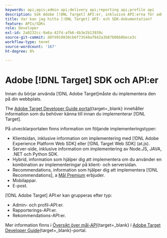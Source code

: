 ```yaml
---
keywords: api;apis;admin api;delivery api;reporting api;profile api
description: Sök Adobe [!DNL Target] API:er, inklusive API:erna för administration, leverans, rapportering och profil.
title: Var kan jag hitta [!DNL Target] API- och SDK-dokumentation?
feature: APIs/SDKs
role: Developer
exl-id: 2a0232cc-9a6a-42f4-afb6-4b3e2b13939c
source-git-commit: d8fd919830cb6f73540af842a3b87b06b0bece3c
workflow-type: tm+mt
source-wordcount: '167'
ht-degree: 0%

---
```


# Adobe [!DNL Target] SDK och API:er

Innan du börjar använda [!DNL Adobe Target]måste du implementera den på din webbplats.

The [Adobe Target Developer Guide portal](https://developer.adobe.com/target/){target=_blank} innehåller information som du behöver känna till innan du implementerar [!DNL Target].

På utvecklarportalen finns information om följande implementeringstyper:

* Klientsidan, inklusive information om implementering med [!DNL Adobe Experience Platform Web SDK] eller [!DNL Target Web SDK] (at.js).
* Server-side, inklusive information om implementering av Node.JS, JAVA, .NET och Python SDK.
* Hybrid, information som hjälper dig att implementera om du använder en kombination av implementeringar på klient- och serversidan.
* Recommendations, information som hjälper dig att implementera [!DNL Recommendations], a [Mål Premium](/help/main/c-intro/intro.md#premium) erbjuder.
* Mobilappar.
* E-post.

[!DNL Adobe Target] API:er kan grupperas efter typ:

* Admin- och profil-API:er.
* Rapporterings-API:er.
* Rekommendations-API:er.

Mer information finns i [Översikt över mål-API](https://developer.adobe.com/target/before-administer/){target=_blank} i [Adobe Target Developer Guide](https://developer.adobe.com/target/){target=_blank}-portal.
